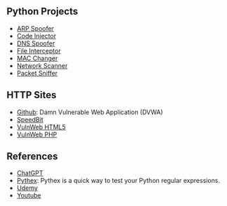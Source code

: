 ## Python Projects

* [ARP Spoofer](https://github.com/danericp/python-projects/tree/main/arp-spoofer)
* [Code Injector](https://github.com/danericp/python-projects/tree/main/code-injector)
* [DNS Spoofer](https://github.com/danericp/python-projects/tree/main/dns-spoofer)
* [File Interceptor](https://github.com/danericp/python-projects/tree/main/file-interceptor)
* [MAC Changer](https://github.com/danericp/python-projects/tree/main/mac-changer)
* [Network Scanner](https://github.com/danericp/python-projects/tree/main/network-scanner)
* [Packet Sniffer](https://github.com/danericp/python-projects/tree/main/packet-sniffer)

## HTTP Sites

* [Github](https://github.com/digininja/DVWA): Damn Vulnerable Web Application (DVWA)
* [SpeedBit](http://www.speedbit.com/)
* [VulnWeb HTML5](http://testhtml5.vulnweb.com/)
* [VulnWeb PHP](http://testphp.vulnweb.com/)

## References

* [ChatGPT](https://chat.openai.com/)
* [Pythex](https://pythex.org/): Pythex is a quick way to test your Python regular expressions.
* [Udemy](https://www.udemy.com/)
* [Youtube](https://www.youtube.com/)